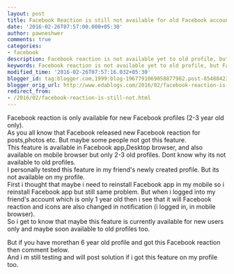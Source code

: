 ```yaml
---
layout: post
title: Facebook Reaction is still not available for old Facebook accounts
date: '2016-02-26T07:57:00.000+05:30'
author: pawneshwer
comments: true
categories:
- facebook
description: Facebook reaction is not available yet to old profile, but Facebook reaction is available for new account. maybe Facebook is still testing Facebook reaction fot old account too.
keywords: Facebook reaction is not available yet to old profile, but Facebook reaction is available for new account. maybe Facebook is still testing Facebook reaction fot old account too.
modified_time: '2016-02-26T07:57:16.032+05:30'
blogger_id: tag:blogger.com,1999:blog-1967791069058877982.post-8548842373829254981
blogger_orig_url: http://www.edablogs.com/2016/02/facebook-reaction-is-still-not.html
redirect_from:
- /2016/02/facebook-reaction-is-still-not.html
---
```


Facebook reaction is only available for new Facebook profiles (2-3 year old only).  
As you all know that Facebook released new Facebook reaction for posts,photos etc. But maybe some people not got this feature.  
This feature is available in Facebook app,Desktop browser, and also available on mobile browser but only 2-3 old profiles. Dont know why its not available to old profiles.  
I personally tested this feature in my friend's newly created profile. But its not available on my profile.  
First i thought that maybe i need to reinstall Facebook app in my mobile so i reinstall Facebook app but still same problem. But when i logged into my friend's account which is only 1 year old then i see that it will Facebook reaction and icons are also changed in notification (i logged in, in mobile browser).  
So i get to know that maybe this feature is currently available for new users only and maybe soon available to old profiles too.  

But if you have morethan 6 year old profile and got this Facebook reaction then comment below.  
And i m still testing and will post solution if i got this feature on my profile too.